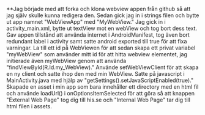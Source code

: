 
**Jag började med att forka och klona webview appen från github så att jag själv skulle kunna redigera den. Sedan gick jag in i 
strings filen och bytte ut app namnet "WebViewApp" med "MyWebView."
Jag gick in i activity_main.xml, bytte ut textView mot en webView och tog bort dess text.
Gav appen tillstånd att använda internet i AndroidManifest, tog även bort redundant label i activity samt satte android exported 
till true för att fixa varningar.
La till ett id på WebViewen för att sedan skapa ett privat variabel "myWebView" som använder mitt id för att hitta webview elementet, 
jag initierade även myWebView genom att använda "findViewById(R.Id.my_WebView)."
Använde setWebViewClient för att skapa en ny client och satte ihop den med min WebView.
Satte på javascript i MainActivity.java med hjälp av "getSettings().setJavaScriptEnabled(true)."
Skapade en asset i min app som bara innehåller ett directory med en html fil och använde loadUrl() i onOptionsItemSelected för att 
göra så att knappen "External Web Page" tog dig till his.se och "Internal Web Page" tar dig till html filen i assets.